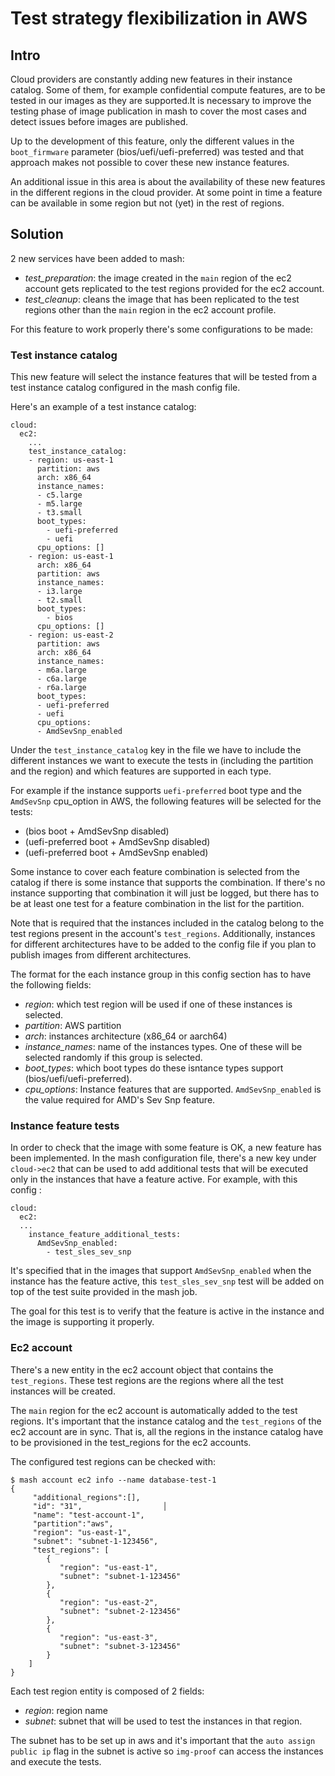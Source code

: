 
# Test strategy flexibilization in AWS

## Intro
Cloud providers are constantly adding new features in their instance catalog.
Some of them, for example confidential compute features, are to be tested in
our images as they are supported.It is necessary to improve the testing phase
of image publication in mash to cover the most cases and detect issues before
images are published.

Up to the development of this feature, only the different values in the
`boot_firmware` parameter (bios/uefi/uefi-preferred) was tested and that
approach makes not possible to cover these new instance features.

An additional issue in this area is about the availability of these new
features in the different regions in the cloud provider. At some point in time
a feature can be available in some region but not (yet) in the rest of regions.

## Solution

2 new services have been added to mash:
- *test_preparation*: the image created in the `main` region of the ec2 account
gets replicated to the test regions provided for the ec2 account.
- *test_cleanup*: cleans the image that has been replicated to the test regions
other than the `main` region in the ec2 account profile.

For this feature to work properly there's some configurations to be made:

### Test instance catalog

This new feature will select the instance features that will be tested from a
test instance catalog configured in the mash config file.

Here's an example of a test instance catalog:

```
cloud:
  ec2:
    ...
    test_instance_catalog:
    - region: us-east-1
      partition: aws
      arch: x86_64
      instance_names:
      - c5.large
      - m5.large
      - t3.small
      boot_types:
        - uefi-preferred
        - uefi
      cpu_options: []
    - region: us-east-1
      arch: x86_64
      partition: aws
      instance_names:
      - i3.large
      - t2.small
      boot_types:
        - bios
      cpu_options: []
    - region: us-east-2
      partition: aws
      arch: x86_64
      instance_names:
      - m6a.large
      - c6a.large
      - r6a.large
      boot_types:
      - uefi-preferred
      - uefi
      cpu_options:
      - AmdSevSnp_enabled
```

Under the `test_instance_catalog` key in the file we have to include the
different instances we want to execute the tests in (including the partition
and the region) and which features are supported in each type.

For example if the instance supports `uefi-preferred` boot type and the
`AmdSevSnp` cpu_option in AWS, the following features will be selected for the
tests:
  - (bios boot + AmdSevSnp disabled)
  - (uefi-preferred boot + AmdSevSnp disabled)
  - (uefi-preferred boot + AmdSevSnp enabled)

Some instance to cover each feature combination is selected from the catalog
if there is some instance that supports the combination.
If there's no instance supporting that combination it will just be logged, but
there has to be at least one test for a feature combination in the list for the
partition.

Note that is required that the instances included in the catalog belong to the
test regions present in the account's `test_regions`. Additionally, instances
for different architectures have to be added to the config file if you plan to
publish images from different architectures.

The format for the each instance group in this config section has to have the
following fields:
 - *region*: which test region will be used if one of these instances is
 selected.
 - *partition*: AWS partition
 - *arch*: instances architecture (x86_64 or aarch64)
 - *instance_names*: name of the instances types. One of these will be selected
 randomly if this group is selected.
 - *boot_types*: which boot types do these isntance types support
 (bios/uefi/uefi-preferred).
 - *cpu_options*: Instance features that are supported. `AmdSevSnp_enabled` is
 the value required for AMD's Sev Snp feature.


### Instance feature tests

In order to check that the image with some feature is OK, a new feature has
been implemented. In the mash configuration file, there's a new key under
`cloud->ec2` that can be used to add additional tests that will be executed
only in the instances that have a feature active. For example, with this config
:

```
cloud:
  ec2:
  ...
    instance_feature_additional_tests:
      AmdSevSnp_enabled:
        - test_sles_sev_snp
```

It's specified that in the images that support `AmdSevSnp_enabled` when the
instance has the feature active, this `test_sles_sev_snp` test will be added on
top of the test suite provided in the mash  job.

The goal for this test is to verify that the feature is active in the instance
and the image is supporting it properly.

### Ec2 account

There's a new entity in the ec2 account object that contains the `test_regions`.
These test regions are the regions where all the test instances will be created.

The `main` region for the ec2 account is automatically added to the test regions.
It's important that the instance catalog and the `test_regions` of the ec2
account are in sync. That is, all the regions in the instance catalog have to
be provisioned in the test_regions for the ec2 accounts.

The configured test regions can be checked with:

```
$ mash account ec2 info --name database-test-1
{
     "additional_regions":[],
     "id": "31",                  │
     "name": "test-account-1",
     "partition":"aws",
     "region": "us-east-1",
     "subnet": "subnet-1-123456",
     "test_regions": [
        {
           "region": "us-east-1",
           "subnet": "subnet-1-123456"
        },
        {
           "region": "us-east-2",
           "subnet": "subnet-2-123456"
        },
        {
           "region": "us-east-3",
           "subnet": "subnet-3-123456"
        }
    ]
}
```

Each test region entity is composed of 2 fields:
  - *region*: region name
  - *subnet*: subnet that will be used to test the instances in that region.

The subnet has to be set up in aws and it's important that the
`auto assign public ip` flag in the subnet is active so `img-proof` can access
the instances and execute the tests.

